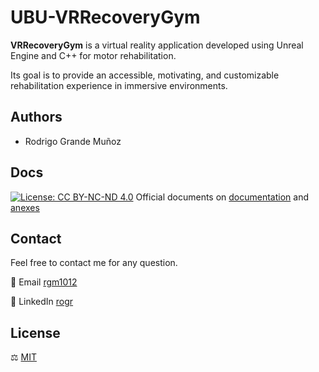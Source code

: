 # UBU-VRRecoveryGym

**VRRecoveryGym** is a virtual reality application developed using Unreal Engine and C++ for motor rehabilitation.  


Its goal is to provide an accessible, motivating, and customizable rehabilitation experience in immersive environments.

## Authors

- Rodrigo Grande Muñoz

## Docs
[![License: CC BY-NC-ND 4.0](https://img.shields.io/badge/License-CC_BY--NC--ND_4.0-lightgrey.svg)](https://creativecommons.org/licenses/by-nc-nd/4.0/)
Official documents on  [documentation](https://gitlab.com/HP-SCDS/Observatorio/2024-2025/vrrecoverygym/ubu-vrrecoverygym/-/blob/492360ac836652dce161cca4c3c4c6dbb06821ae/docs/memoria.pdf) and [anexes](https://gitlab.com/HP-SCDS/Observatorio/2024-2025/vrrecoverygym/ubu-vrrecoverygym/-/blob/492360ac836652dce161cca4c3c4c6dbb06821ae/docs/anexos.pdf)
## Contact

Feel free to contact me for any question.

📨 Email [rgm1012](mailto:rgm1012@alu.ubu.es)

💼 LinkedIn [rogr](https://www.linkedin.com/in/rogr/)


## License

⚖️ [MIT](https://gitlab.com/HP-SCDS/Observatorio/2024-2025/vrrecoverygym/ubu-vrrecoverygym/-/blob/017b396afd3b4bb5e5fa4283dea1fe482b445a0a/LICENSE)
